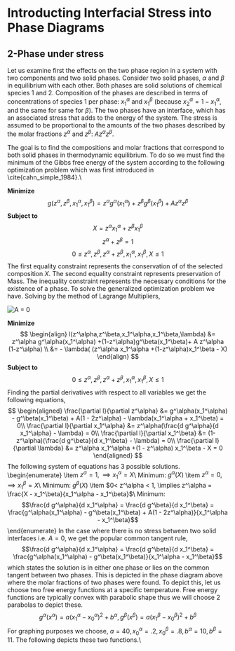 # Introducting Interfacial Stress into Phase Diagrams
## 2-Phase under stress
Let us examine first the effects on the two phase region in a system with two components and two solid phases. Consider two solid phases, $\alpha$ and $\beta$ in equilibrium with each other. Both phases are
solid solutions of chemical species 1 and 2. Composition of the phases are described in
terms of concentrations of species 1 per phase: $x_1^\alpha$ and $x_1^\beta$ (because $x_2^\alpha = 1 - x_1^\alpha$, and the same for same for $\beta$). The two phases have an interface, which has an associated stress that adds to the energy of the system. The stress is assumed to be proportional to the amounts of the two phases described by the molar fractions $z^\alpha$ and $z^\beta$: $A z^\alpha z^\beta$.

The goal is to find the compositions and molar fractions that correspond to both solid phases in thermodynamic equilibrium. To do so we must find the minimum of the Gibbs free energy of the system according to the following optimization problem which was first introduced in \cite{cahn_simple_1984}.\

**Minimize**
$$g(z^\alpha,z^\beta,x_1^\alpha,x_1^\beta) = z^\alpha g^\alpha(x_1^\alpha) +z^\beta g^\beta(x_1^\beta) + A z^\alpha z^\beta$$
**Subject to**
$$X =  z^\alpha x_1^\alpha +z^\beta x_1^\beta$$
$$z^\alpha +z^\beta = 1$$
$$0 \leq z^\alpha,z^\beta,z^\alpha+z^\beta, x_1^\alpha,x_1^\beta,X \leq 1$$
The first equality constraint represents the conservation of of the selected composition $X$. The second equality constraint represents preservation of Mass. The inequality constraint represents the necessary conditions for the existence of a phase. To solve the generalized optimization problem we have. Solving by the method of Lagrange Multipliers,

![A = 0](https://user-images.githubusercontent.com/112519285/210150692-23702ca9-9f62-498c-ade6-c2cb9ef8c88b.png)

**Minimize**
$$
\begin{align}
l(z^\alpha,z^\beta,x_1^\alpha,x_1^\beta,\lambda) &=  z^\alpha g^\alpha(x_1^\alpha) +(1-z^\alpha)g^\beta(x_1^\beta)+ A z^\alpha (1-z^\alpha) \\
&= - \lambda( (z^\alpha x_1^\alpha +(1-z^\alpha)x_1^\beta - X)
\end{align}
$$
**Subject to**
$$ 0 \leq z^\alpha,z^\beta,z^\alpha+z^\beta, x_1^\alpha,x_1^\beta,X \leq 1$$
Finding the partial derivatives with respect to all variables we get the following equations, 
$$
\begin{aligned}
    \frac{\partial l}{\partial z^\alpha} &=  g^\alpha(x_1^\alpha) - g^\beta(x_1^\beta) + A(1 - 2z^\alpha) - \lambda(x_1^\alpha + x_1^\beta) = 0\\
        \frac{\partial l}{\partial x_1^\alpha} &=  z^\alpha(\frac{d g^\alpha}{d x_1^\alpha} - \lambda) = 0\\
    \frac{\partial l}{\partial x_1^\beta} &= (1-z^\alpha)(\frac{d g^\beta}{d x_1^\beta} - \lambda) = 0\\
    \frac{\partial l}{\partial \lambda} &= z^\alpha x_1^\alpha +(1 - z^\alpha) x_1^\beta - X = 0
\end{aligned}
$$
The following system of equations has 3 possible solutions. 
\begin{enumerate}
    \item $z^\alpha = 1, \implies x_1^\alpha = X$\\
    Minimum: $g^\alpha(X)$
    \item $z^\alpha = 0, \implies x_1^\beta = X$\\
    Minimum: $g^\beta(X)$
    \item $0< z^\alpha < 1, \implies z^\alpha = \frac{X - x_1^\beta}{x_1^\alpha - x_1^\beta}$\\
    Minimum: $$\frac{d g^\alpha}{d x_1^\alpha} = \frac{d g^\beta}{d x_1^\beta} = \frac{g^\alpha(x_1^\alpha) - g^\beta(x_1^\beta) + A(1 - 2z^\alpha)}{x_1^\alpha - x_1^\beta}$$
\end{enumerate}
In the case where there is no stress between two solid interfaces i.e. $A = 0$, we get the popular common tangent rule, 
$$\frac{d g^\alpha}{d x_1^\alpha} = \frac{d g^\beta}{d x_1^\beta} = \frac{g^\alpha(x_1^\alpha) - g^\beta(x_1^\beta)}{x_1^\alpha - x_1^\beta}$$
which states the solution is in either one phase or lies on the common tangent between two phases. This is depicted in the phase diagram above where the molar fractions of two phases were found. To depict this, let us choose two free energy functions at a specific temperature. Free energy functions are typically convex with parabolic shape thus we will choose 2 parabolas to depict these. 
$$g^\alpha(x^\alpha) = a(x_1^\alpha - x_0^\alpha)^2 + b^\alpha, g^\beta(x^\beta) = a(x_1^\beta - x_0^\beta)^2 + b^\beta $$
For graphing purposes we choose, $a = 40, x_0^\alpha = .2, x_0^\beta = .8, b^\alpha = 10, b^\beta = 11$. The following depicts these two functions.\\
